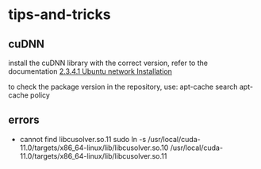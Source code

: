 # tips-and-tricks

## cuDNN
install the cuDNN library with the correct version, refer to the documentation [2.3.4.1 Ubuntu network Installation][NVIDIA CUDNN]

[NVIDIA CUDNN]:https://docs.nvidia.com/deeplearning/cudnn/install-guide/index.html

to check the package version in the repository, use:
  apt-cache search <packagename>
  apt-cache policy <packagename>
 
  
## errors
* cannot find libcusolver.so.11
  sudo ln -s /usr/local/cuda-11.0/targets/x86_64-linux/lib/libcusolver.so.10 /usr/local/cuda-11.0/targets/x86_64-linux/lib/libcusolver.so.11

